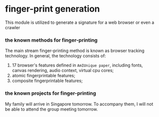 # finger-print generation

This module is utilized to generate a signature for a web browser or even a crawler 

### the known methods for finger-printing

The main stream finger-printing method is known as browser tracking technology. In general, the technology consists of:

1. 17 browser's features defined in `AmIUnique paper`, including fonts, canvas rendering, audio context, virtual cpu cores;
2. atomic fingerprintable features;
3. composite fingerprintable features;


### the known projects for finger-printing



My family will arrive in Singapore tomorrow. To accompany them, I will not be able to attend the group meeting tomorrow.